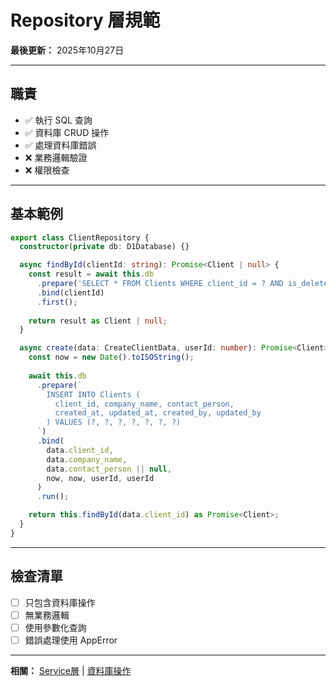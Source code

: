 # Repository 層規範

**最後更新：** 2025年10月27日

---

## 職責

- ✅ 執行 SQL 查詢
- ✅ 資料庫 CRUD 操作
- ✅ 處理資料庫錯誤
- ❌ 業務邏輯驗證
- ❌ 權限檢查

---

## 基本範例

```typescript
export class ClientRepository {
  constructor(private db: D1Database) {}

  async findById(clientId: string): Promise<Client | null> {
    const result = await this.db
      .prepare('SELECT * FROM Clients WHERE client_id = ? AND is_deleted = 0')
      .bind(clientId)
      .first();
    
    return result as Client | null;
  }

  async create(data: CreateClientData, userId: number): Promise<Client> {
    const now = new Date().toISOString();
    
    await this.db
      .prepare(`
        INSERT INTO Clients (
          client_id, company_name, contact_person,
          created_at, updated_at, created_by, updated_by
        ) VALUES (?, ?, ?, ?, ?, ?, ?)
      `)
      .bind(
        data.client_id,
        data.company_name,
        data.contact_person || null,
        now, now, userId, userId
      )
      .run();

    return this.findById(data.client_id) as Promise<Client>;
  }
}
```

---

## 檢查清單

- [ ] 只包含資料庫操作
- [ ] 無業務邏輯
- [ ] 使用參數化查詢
- [ ] 錯誤處理使用 AppError

---

**相關：** [Service層](./Service層.md) | [資料庫操作](../資料庫/)

